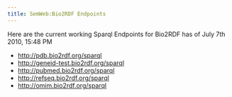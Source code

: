 ```yaml
---
title: SemWeb:Bio2RDF Endpoints
---
```


Here are the current working Sparql Endpoints for Bio2RDF has of July
7th 2010, 15:48 PM

-   <http://pdb.bio2rdf.org/sparql>
-   <http://geneid-test.bio2rdf.org/sparql>
-   <http://pubmed.bio2rdf.org/sparql>
-   <http://refseq.bio2rdf.org/sparql>
-   <http://omim.bio2rdf.org/sparql>

